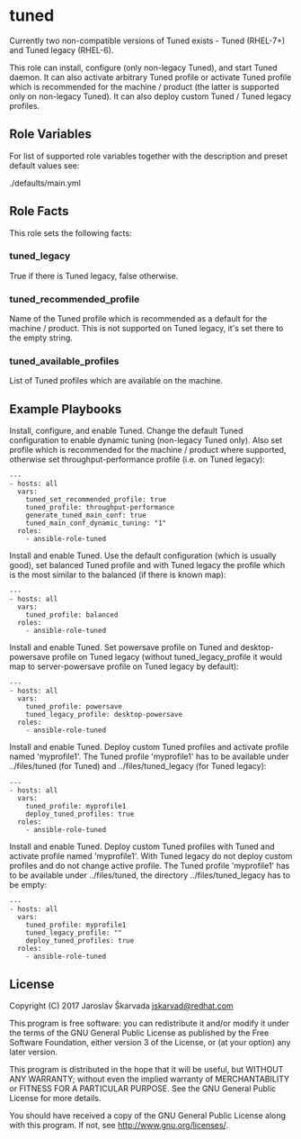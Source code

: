 tuned
=====

Currently two non-compatible versions of Tuned exists - Tuned (RHEL-7+) and
Tuned legacy (RHEL-6).

This role can install, configure (only non-legacy Tuned), and start Tuned
daemon. It can also activate arbitrary Tuned profile or activate Tuned profile
which is recommended for the machine / product (the latter is supported only on
non-legacy Tuned). It can also deploy custom Tuned / Tuned legacy profiles.


Role Variables
--------------

For list of supported role variables together with the description and preset
default values see:

./defaults/main.yml


Role Facts
----------

This role sets the following facts:

### tuned_legacy
True if there is Tuned legacy, false otherwise.

### tuned_recommended_profile
Name of the Tuned profile which is recommended as a default for the
machine / product. This is not supported on Tuned legacy, it's
set there to the empty string.

### tuned_available_profiles
List of Tuned profiles which are available on the machine.


Example Playbooks
-----------------

Install, configure, and enable Tuned. Change the default Tuned configuration
to enable dynamic tuning (non-legacy Tuned only). Also set profile which is
recommended for the machine / product where supported, otherwise set
throughput-performance profile (i.e. on Tuned legacy):

```
---
- hosts: all
  vars:
    tuned_set_recommended_profile: true
    tuned_profile: throughput-performance
    generate_tuned_main_conf: true
    tuned_main_conf_dynamic_tuning: "1"
  roles:
    - ansible-role-tuned
```

Install and enable Tuned. Use the default configuration (which is usually
good), set balanced Tuned profile and with Tuned legacy the profile which is
the most similar to the balanced (if there is known map):

```
---
- hosts: all
  vars:
    tuned_profile: balanced
  roles:
    - ansible-role-tuned
```

Install and enable Tuned. Set powersave profile on Tuned and
desktop-powersave profile on Tuned legacy (without
tuned_legacy_profile it would map to server-powersave profile
on Tuned legacy by default):

```
---
- hosts: all
  vars:
    tuned_profile: powersave
    tuned_legacy_profile: desktop-powersave
  roles:
    - ansible-role-tuned
```

Install and enable Tuned. Deploy custom Tuned profiles and activate profile
named 'myprofile1'. The Tuned profile 'myprofile1' has to be available under
../files/tuned (for Tuned) and ../files/tuned_legacy (for Tuned legacy):

```
---
- hosts: all
  vars:
    tuned_profile: myprofile1
    deploy_tuned_profiles: true
  roles:
    - ansible-role-tuned
```

Install and enable Tuned. Deploy custom Tuned profiles with Tuned and activate
profile named 'myprofile1'. With Tuned legacy do not deploy custom profiles
and do not change active profile. The Tuned profile 'myprofile1' has to be
available under ../files/tuned, the directory ../files/tuned_legacy has to
be empty:

```
---
- hosts: all
  vars:
    tuned_profile: myprofile1
    tuned_legacy_profile: ""
    deploy_tuned_profiles: true
  roles:
    - ansible-role-tuned
```


License
-------

Copyright (C) 2017 Jaroslav Škarvada <jskarvad@redhat.com>

This program is free software: you can redistribute it and/or modify
it under the terms of the GNU General Public License as published by
the Free Software Foundation, either version 3 of the License, or
(at your option) any later version.

This program is distributed in the hope that it will be useful,
but WITHOUT ANY WARRANTY; without even the implied warranty of
MERCHANTABILITY or FITNESS FOR A PARTICULAR PURPOSE. See the
GNU General Public License for more details.

You should have received a copy of the GNU General Public License
along with this program. If not, see <http://www.gnu.org/licenses/>.
